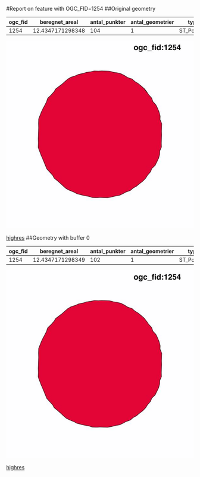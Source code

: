 #Report on feature with OGC_FID=1254
##Original geometry



| ogc_fid |  beregnet_areal  | antal_punkter | antal_geometrier |    type    |
|---------|------------------|---------------|------------------|------------|
|    1254 | 12.4347171298348 |           104 |                1 | ST_Polygon|
![geom](../images/1254_invalid.jpg)


[highres](https://raw.githubusercontent.com/Septima/herlev/master/images/1254_invalid.jpg)
##Geometry with buffer 0



| ogc_fid |  beregnet_areal  | antal_punkter | antal_geometrier |    type    |
|---------|------------------|---------------|------------------|------------|
|    1254 | 12.4347171298349 |           102 |                1 | ST_Polygon|
![geom](../images/1254_buffer0.jpg)


[highres](https://raw.githubusercontent.com/Septima/herlev/master/images/1254_buffer0_highres.jpg)
